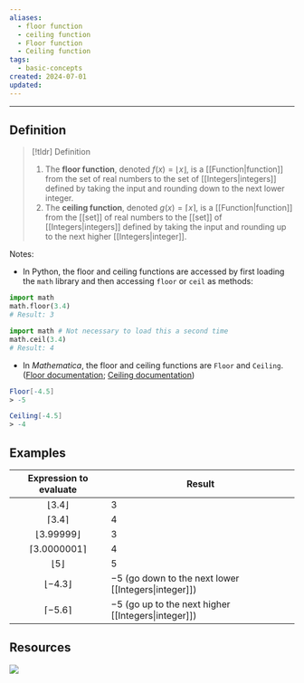 ```yaml
---
aliases:
  - floor function
  - ceiling function
  - Floor function
  - Ceiling function
tags:
  - basic-concepts
created: 2024-07-01
updated:
---
```

---
## Definition 

> [!tldr] Definition
> 1. The **floor function**, denoted $f(x) = \lfloor x \rfloor$, is a [[Function|function]] from the set of real numbers to the set of [[Integers|integers]] defined by taking the input and rounding down to the next lower integer. 
> 2. The **ceiling function**, denoted $g(x) = \lceil x \rceil$, is a [[Function|function]] from the [[set]] of real numbers to the [[set]] of [[Integers|integers]] defined by taking the input and rounding up to the next higher [[Integers|integer]]. 

Notes: 
- In Python, the floor and ceiling functions are accessed by first loading the `math` library and then accessing `floor` or `ceil` as methods: 

```python
import math
math.floor(3.4)
# Result: 3

import math # Not necessary to load this a second time 
math.ceil(3.4)
# Result: 4
```

* In *Mathematica*, the floor and ceiling functions are `Floor` and `Ceiling`. ([Floor documentation](https://reference.wolfram.com/language/ref/Floor.html); [Ceiling documentation](https://reference.wolfram.com/language/ref/Ceiling.html))
```mathematica
Floor[-4.5]
> -5

Ceiling[-4.5]
> -4
```
## Examples 

|  Expression to evaluate   | Result                                   |
| :-----------------------: | ---------------------------------------- |
|   $\lfloor 3.4 \rfloor$   | $3$                                      |
|    $\lceil 3.4 \rceil$    | $4$                                      |
| $\lfloor 3.99999\rfloor$  | $3$                                      |
| $\lceil 3.0000001 \rceil$ | $4$                                      |
|    $\lfloor 5 \rfloor$    | $5$                                      |
|  $\lfloor -4.3 \rfloor$   | $-5$ (go down to the next lower [[Integers\|integer]]) |
|   $\lceil -5.6 \rceil$    | $-5$ (go up to the next higher [[Integers\|integer]])  |

## Resources 

![](https://youtu.be/wIbM2nece9s?si=gU5nbc5njdmFX30T)

